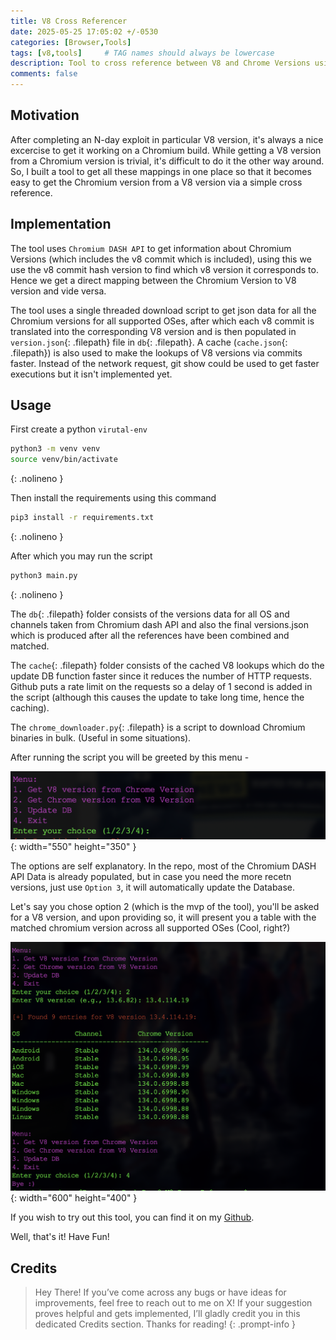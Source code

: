 ```yaml
---
title: V8 Cross Referencer
date: 2025-05-25 17:05:02 +/-0530
categories: [Browser,Tools]
tags: [v8,tools]     # TAG names should always be lowercase
description: Tool to cross reference between V8 and Chrome Versions using Chromium Dash API.
comments: false
---
```


## Motivation

After completing an N-day exploit in particular V8 version, it's always a nice excercise to get it working on a Chromium build. While getting a V8 version from a Chromium version is trivial, it's difficult to do it the other way around. So, I built a tool to get all these mappings in one place so that it becomes easy to get the Chromium version from a V8 version via a simple cross reference. 

## Implementation

The tool uses `Chromium DASH API` to get information about Chromium Versions (which includes the v8 commit which is included), using this we use the v8 commit hash version to find which v8 version it corresponds to. Hence we get a direct mapping between the Chromium Version to V8 version and vide versa. 

The tool uses a single threaded download script to get json data for all the Chromium versions for all supported OSes, after which each v8 commit is translated into the corresponding V8 version and is then populated in `version.json`{: .filepath} file in `db`{: .filepath}. A cache (`cache.json`{: .filepath}) is also used to make the lookups of V8 versions via commits faster. Instead of the network request, git show could be used to get faster executions but it isn't implemented yet.

## Usage

First create a python `virutal-env`

```bash
python3 -m venv venv
source venv/bin/activate
```
{: .nolineno }

Then install the requirements using this command 

```bash
pip3 install -r requirements.txt
```
{: .nolineno }

After which you may run the script 

```bash
python3 main.py
```
{: .nolineno }

The `db`{: .filepath} folder consists of the versions data for all OS and channels taken from Chromium dash API and also the final versions.json which is produced after all the references have been combined and matched.

The `cache`{: .filepath} folder consists of the cached V8 lookups which do the update DB function faster since it reduces the number of HTTP requests. Github puts a rate limit on the requests so a delay of 1 second is added in the script (although this causes the update to take long time, hence the caching).

The `chrome_downloader.py`{: .filepath} is a script to download Chromium binaries in bulk. (Useful in some situations).

After running the script you will be greeted by this menu -

![Desktop View](/assets/Browser/Tools/V8_Cross_Referencer/menu.png){: width="550" height="350" }

The options are self explanatory. In the repo, most of the Chromium DASH API Data is already populated, but in case you need the more recetn versions, just use `Option 3`, it will automatically update the Database.

Let's say you chose option 2 (which is the mvp of the tool), you'll be asked for a V8 version, and upon providing so, it will present you a table with the matched chromium version across all supported OSes (Cool, right?)

![Desktop View](/assets/Browser/Tools/V8_Cross_Referencer/output.png){: width="600" height="400" }

If you wish to try out this tool, you can find it on my [Github](https://github.com/Shreyas-Penkar/V8_Cross_Referencer).

Well, that's it! Have Fun!

## Credits

> Hey There! If you’ve come across any bugs or have ideas for improvements, feel free to reach out to me on X!
If your suggestion proves helpful and gets implemented, I’ll gladly credit you in this dedicated Credits section. Thanks for reading!
{: .prompt-info }